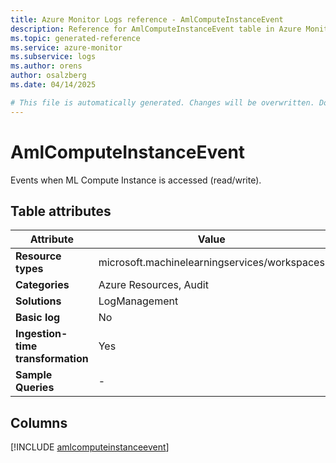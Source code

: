 ```yaml
---
title: Azure Monitor Logs reference - AmlComputeInstanceEvent
description: Reference for AmlComputeInstanceEvent table in Azure Monitor Logs.
ms.topic: generated-reference
ms.service: azure-monitor
ms.subservice: logs
ms.author: orens
author: osalzberg
ms.date: 04/14/2025

# This file is automatically generated. Changes will be overwritten. Do not change this file directly.
---
```


# AmlComputeInstanceEvent

Events when ML Compute Instance is accessed (read/write).


## Table attributes

|Attribute|Value|
|---|---|
|**Resource types**|microsoft.machinelearningservices/workspaces|
|**Categories**|Azure Resources, Audit|
|**Solutions**| LogManagement|
|**Basic log**|No|
|**Ingestion-time transformation**|Yes|
|**Sample Queries**|-|



## Columns
  
[!INCLUDE [amlcomputeinstanceevent](~/reusable-content/ce-skilling/azure/includes/azure-monitor/reference/tables/amlcomputeinstanceevent-include.md)]
